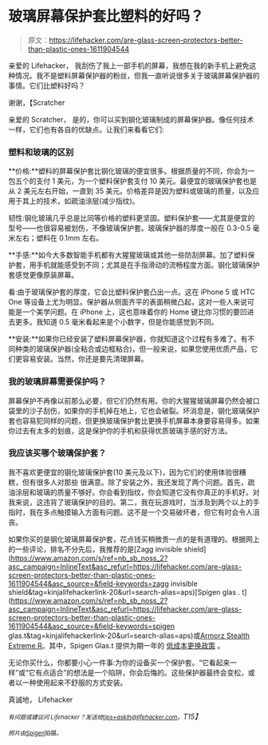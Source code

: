 # 玻璃屏幕保护套比塑料的好吗？

> 原文：<https://lifehacker.com/are-glass-screen-protectors-better-than-plastic-ones-1611904544>

亲爱的 Lifehacker，
我刮伤了我上一部手机的屏幕，我想在我的新手机上避免这种情况。我不是塑料屏幕保护器的粉丝，但我一直听说很多关于玻璃屏幕保护器的事情。它们比塑料好吗？



谢谢，【Scratcher

亲爱的 Scratcher，
是的，你可以买到钢化玻璃制成的屏幕保护器。像任何技术一样，它们也有各自的优缺点。让我们来看看它们:

### 塑料和玻璃的区别

**价格:**塑料的屏幕保护套比钢化玻璃的便宜很多。根据质量的不同，你会为一包五个的支付 1 美元，为一个塑料保护套支付 10 美元。最便宜的玻璃保护套也是从 2 美元左右开始，一直到 35 美元。价格差异是因为塑料或玻璃的质量，以及应用于其上的技术，如疏油涂层(减少指纹)。

韧性:钢化玻璃几乎总是比同等价格的塑料更坚固。塑料保护套——尤其是便宜的型号——也很容易被划伤，不像玻璃保护套。玻璃保护器的厚度一般在 0.3-0.5 毫米左右；塑料在 0.1mm 左右。

**手感:**如今大多数智能手机都有大猩猩玻璃或其他一些防刮屏幕。加了塑料保护套，用手机就能感受到不同；尤其是在手指滑动的流畅程度方面。钢化玻璃保护套感觉更像原装屏幕。

看:由于玻璃保护套的厚度，它会比塑料保护套凸出一点。这在 iPhone 5 或 HTC One 等设备上尤为明显。保护器从侧面齐平的表面稍微凸起，这对一些人来说可能是一个美学问题。在 iPhone 上，这也意味着你的 Home 键比你习惯的要凹进去更多。我知道 0.5 毫米看起来是个小数字，但是你能感觉到不同。

**安装:**如果你已经安装了塑料屏幕保护器，你就知道这个过程有多难了。有不同种类的玻璃保护器(全粘合或边框粘合)，但一般来说，如果您使用优质产品，它们更容易安装。当然，你还是要先清理屏幕。

### 我的玻璃屏幕需要保护吗？

屏幕保护不再像以前那么必要，但它们仍然有用。你的大猩猩玻璃屏幕仍然会被口袋里的沙子刮伤，如果你的手机掉在地上，它也会破裂。坏消息是，钢化玻璃保护套也容易犯同样的问题，但更换玻璃保护套比更换手机屏幕本身要容易得多。如果你过去有太多的划痕，这是保护你的手机和获得优质玻璃手感的好方法。

### 我应该买哪个玻璃保护套？

我不喜欢更便宜的钢化玻璃保护套(10 美元及以下)，因为它们的使用体验很糟糕，但有很多人对那些 很满意。除了安装之外，我还发现了两个问题。首先，疏油涂层和玻璃的质量不够好。你会看到指纹，你会知道它没有你真正的手机好。对我来说，这违背了玻璃保护的目的。第二，我在玩游戏时，当涉及到两个以上的手指时，我在多点触摸输入方面有问题。这不是一个交易破坏者，但它有时会令人沮丧。

如果你买的是钢化玻璃屏幕保护套，花点钱买稍微贵一点的是有道理的。根据网上的一些评论，排名不分先后，我推荐的是[Zagg invisible shield](https://www.amazon.com/s/ref=nb_sb_noss_2?asc_campaign=InlineText&asc_refurl=https://lifehacker.com/are-glass-screen-protectors-better-than-plastic-ones-1611904544&asc_source=&field-keywords=zagg invisible shield&tag=kinjalifehackerlink-20&url=search-alias=aps)[Spigen glas . t](https://www.amazon.com/s/ref=nb_sb_noss_2?asc_campaign=InlineText&asc_refurl=https://lifehacker.com/are-glass-screen-protectors-better-than-plastic-ones-1611904544&asc_source=&field-keywords=spigen glas.t&tag=kinjalifehackerlink-20&url=search-alias=aps)或[Armorz Stealth Extreme R](http://www.amazon.com/gp/node/index.html?asc_campaign=InlineText&asc_refurl=https://lifehacker.com/are-glass-screen-protectors-better-than-plastic-ones-1611904544&asc_source=&ie=UTF8&marketplaceID=ATVPDKIKX0DER&me=A2BUX7DKLHDH9V&merchant=A2BUX7DKLHDH9V&redirect=true&tag=kinjalifehackerlink-20)。其中，Spigen Glas.t 提供为期一年的 [低成本更换政策](http://www.spigen.com/need1more) 。

无论你买什么，你都要小心一件事:为你的设备买一个保护套。“它看起来一样”或“它有点适合”的想法是一个陷阱，你会后悔的。这些保护器最终会变松，或者以一种使用起来不舒服的方式安装。

真诚地，
Lifehacker

*<small>有问题或建议问 Lifehacker？发送给</small>*[*<small>tips+asklh@lifehacker.com</small>*](mailto:tips+asklh@lifehacker.com)*<small>。</small>T15】*

*<small>照片由</small>*[*<small>Spigen</small>*](http://www.spigen.com/galaxy-s4-screen-protector-glas-tr-slim-premium-tempered-glass.html)<small>拍摄。</small>